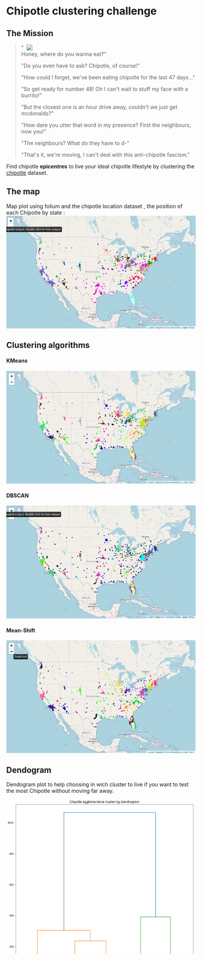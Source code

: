 # Chipotle clustering challenge


## The Mission

<img src="https://media.giphy.com/media/l3vR4Fp4U1DhW8bhS/giphy.gif" align="right" width="450"/>

>"Honey, where do you wanna eat?"
>
>"Do you even have to ask? Chipotle, of course!"
>
>"How could I forget, we've been eating chipotle for the last 47 days..."
>
>"So get ready for number 48! Oh I can't wait to stuff my face with a burrito!"
>
>"But the closest one is an hour drive away, couldn't we just get mcdonalds?"
>
>"How dare you utter that word in my presence? First the neighbours, now you!"
>
>"The neighbours? What do they have to d-"
>
>"That's it, we're moving, I can't deal with this anti-chipotle fascism."

Find chipotle **epicentres** to live your ideal chipotle lifestyle by clustering the [chipotle](https://github.com/MDropsy/Chipotle/blob/master/Datas/chipotle_stores.csv) dataset.

## The map 

Map plot using folium and the chipotle location dataset , the position of each Chipotle by state : 
![Chipotle_state](Chipotle_state.png)

## Clustering algorithms

#### KMeans

![KMeans_chipotle](KMeans_chipotle.png)

#### DBSCAN

![DBSCAN_chipotle](DBSCAN_chipotle.png)

#### Mean-Shift

![Mean-Shift_chipotle](Mean-Shift_chipotle.png)

## Dendogram
Dendogram plot to help choosing in wich cluster to live if you want to test the most Chipotle without moving far away.

![dendogram_chipotle](dendogram_chipotle.png)
